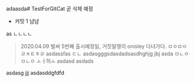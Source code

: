 adaasda# TestForGitCat
곧 삭제 예정
- 커밋 1
냠냠

as
ㄴㄴㄴㄴ
> 2020.04.09 벌써 5번째 출시예정일, 거짓말쟁이 onisley 다녀가다.
ㅁㅇㅁㅇ
ㄹㅊㅌㅎㄹ
asdassfas
ㄷㄴ
asdasgggsdasdadsasdhghjg
jbj
asda
ㅁㄴㅇㅁㄴㅇ
ㅗㅓ허ㅗ
asdasd
asdads

asdasg
jjj
asdasddgfdfd
